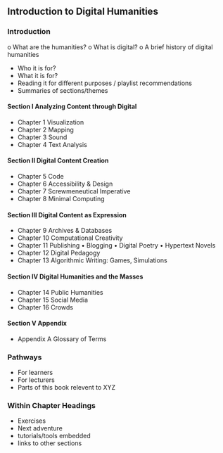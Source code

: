 ## Introduction to Digital Humanities
### Introduction
o	What are the humanities?
o	What is digital?
o	A brief history of digital humanities
- Who it is for?
- What it is for?
- Reading it for different purposes / playlist recommendations
- Summaries of sections/themes
#### Section I	Analyzing Content through Digital
- Chapter 1	Visualization
- Chapter 2	Mapping
- Chapter 3	Sound
- Chapter 4	Text Analysis
#### Section II	Digital Content Creation
- Chapter 5	Code
- Chapter 6	Accessibility & Design
- Chapter 7	Screwmeneutical Imperative
- Chapter 8	Minimal Computing
#### Section III	Digital Content as Expression
- Chapter 9	Archives & Databases
- Chapter 10	Computational Creativity
- Chapter 11	Publishing
•	Blogging
•	Digital Poetry
•	Hypertext Novels
- Chapter 12	Digital Pedagogy
- Chapter 13	Algorithmic Writing: Games, Simulations
#### Section IV	Digital Humanities and the Masses
- Chapter 14	Public Humanities
- Chapter 15	Social Media
- Chapter 16	Crowds
#### Section V	Appendix
- Appendix A	Glossary of Terms

### Pathways
- For learners
- For lecturers
- Parts of this book relevent to XYZ

### Within Chapter Headings
- Exercises
- Next adventure
- tutorials/tools embedded
- links to other sections
